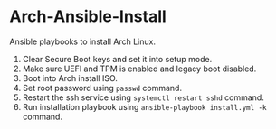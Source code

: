 # Arch-Ansible-Install
Ansible playbooks to install Arch Linux.

1. Clear Secure Boot keys and set it into setup mode.
2. Make sure UEFI and TPM is enabled and legacy boot disabled.
3. Boot into Arch install ISO.
4. Set root password using `passwd` command.
5. Restart the ssh service using `systemctl restart sshd` command.
6. Run installation playbook using `ansible-playbook install.yml -k` command.
